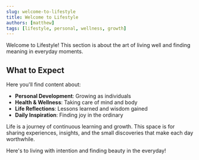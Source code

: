 ```yaml
---
slug: welcome-to-lifestyle
title: Welcome to Lifestyle
authors: [matthew]
tags: [lifestyle, personal, wellness, growth]
---
```


Welcome to Lifestyle! This section is about the art of living well and finding meaning in everyday moments.

<!--truncate-->

## What to Expect

Here you'll find content about:

- **Personal Development**: Growing as individuals
- **Health & Wellness**: Taking care of mind and body
- **Life Reflections**: Lessons learned and wisdom gained
- **Daily Inspiration**: Finding joy in the ordinary

Life is a journey of continuous learning and growth. This space is for sharing experiences, insights, and the small discoveries that make each day worthwhile.

Here's to living with intention and finding beauty in the everyday!